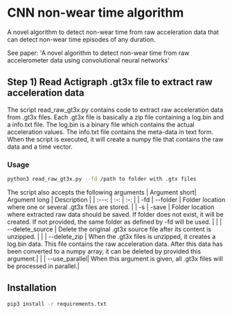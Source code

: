 # CNN non-wear time algorithm
A novel algorithm to detect non-wear time from raw acceleration data that can detect non-wear time episodes of any duration.

See paper:
'A novel algorithm to detect non-wear time from raw accelerometer data using convolutional neural networks'

## Step 1) Read Actigraph .gt3x file to extract raw acceleration data
The script read_raw_gt3x.py contains code to extract raw acceleration data from .gt3x files. Each .gt3x file is basically a zip file containing a log.bin and a info.txt file. The log.bin is a binary file which contains the actual acceleration values. The info.txt file contains the meta-data in text form. When the script is executed, it will create a numpy file that contains the raw data and a time vector.

### Usage
```bash
python3 read_raw_gt3x.py --fd /path to folder with .gtx files
```

The script also accepts the following arguments
| Argument  short| Argument long  | Description  |
| :---:   | :-: | :-: |
| -fd | --folder | Folder location where one or several .gt3x files are stored. |
| -s | -save | Folder location where extracted raw data should be saved. If folder does not exist, it will be created. If not provided, the same folder as defined by -fd will be used. |
| | --delete_source | Delete the original .gt3x source file after its content is unzipped. |
| | --delete_zip | When the .gt3x files is unzipped, it creates a log.bin data. This file contains the raw acceleration data. After this data has been converted to a numpy array, it can be deleted by provided this argument.|
| | --use_parallel| When this argument is given, all .gt3x files will be processed in parallel.|


## Installation

```bash
pip3 install -r requirements.txt
```

